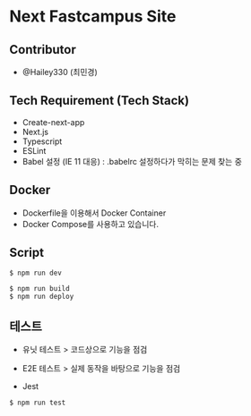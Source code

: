 # Next Fastcampus Site

## Contributor

- @Hailey330 (최민경)

## Tech Requirement (Tech Stack)

- Create-next-app
- Next.js
- Typescript
- ESLint
- Babel 설정 (IE 11 대응) : .babelrc 설정하다가 막히는 문제 찾는 중

## Docker

- Dockerfile을 이용해서 Docker Container
- Docker Compose를 사용하고 있습니다.

## Script

```
$ npm run dev
```

```
$ npm run build
$ npm run deploy
```

## 테스트

- 유닛 테스트 > 코드상으로 기능을 점검
- E2E 테스트 > 실제 동작을 바탕으로 기능을 점검

- Jest

```
$ npm run test
```
